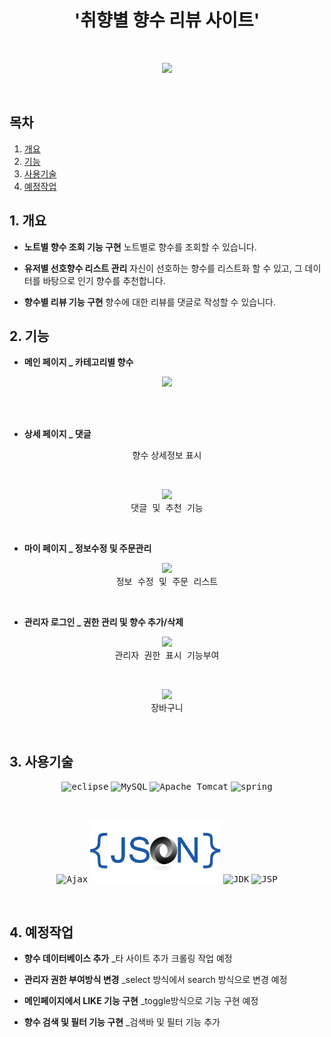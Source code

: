 

<h1 align="center" >
  '취향별 향수 리뷰 사이트'
</h1><br>

<p align="center">
<img src='http://drive.google.com/uc?export=view&id=1qnh4uN3SU4sV4ja_2IxS0pqF-ylEIh_A' /><br>
</p><br>

## 목차
1. <a href="#1">개요</a><br>
2. <a href="#2">기능</a><br>
3. <a href="#3">사용기술</a><br>
4. <a href="#4">예정작업</a><br>


## <h2 id="1">1. 개요</h2>

- **노트별 향수 조회 기능 구현** 노트별로 향수를 조회할 수 있습니다.

- **유저별 선호향수 리스트 관리** 자신이 선호하는 향수를 리스트화 할 수 있고, 그 데이터를 바탕으로 인기 향수를 추천합니다.

- **향수별 리뷰 기능 구현** 향수에 대한 리뷰를 댓글로 작성할 수 있습니다.
  
## <h2 id="2">2. 기능</h2>

- **메인 페이지 _ 카테고리별 향수** <br>
<p align="center">
<kbd align="center"><img src='http://drive.google.com/uc?export=view&id=1-03ksgS31l9hPdAi-JjUGSHJsbX72LUt' /><br></img><br>
 
</kbd></p><br>

- **상세 페이지 _ 댓글** <br>
<p align="center">
향수 상세정보 표시
</kbd></p><br>
<p align="center">
<kbd align="center"><img src="http://drive.google.com/uc?export=view&id=1-ASr-b8Sob-potw4hTD4RnthxurR39zl"></img><br>
댓글 및 추천 기능 
</kbd>
</p><br>

- **마이 페이지 _ 정보수정 및 주문관리** <br>
<p align="center">
<kbd align="center"><img src='http://drive.google.com/uc?export=view&id=1-Fggj7EEaos6fImB8DrtpK_kDIc0xFrq' /><br>
정보 수정 및 주문 리스트 
</kbd></p><br>

- **관리자 로그인 _ 권한 관리 및 향수 추가/삭제** <br>
<p align="center">
<kbd align="center"><img src='http://drive.google.com/uc?export=view&id=1-LXAmybhoCLL7pjU-uXQB_MrNXz6PZMf' /><br>
관리자 권한 표시 기능부여
</kbd></p><br>
<p align="center">
<kbd align="center"><img src="http://drive.google.com/uc?export=view&id=1-O_nkSsgYHk2safUcerR7emybbsK1Lt9" width="800px"></img><br>
장바구니
</kbd></p><br>

### <h2 id="3">3. 사용기술</h2>
<p align="center">
<kbd><img src="http://drive.google.com/uc?export=view&id=1-Sd1MN9umMTCPXOVRGvbwLdtl5NRPyof" height="100px" title="이클립스" alt="eclipse"></img></kbd>
<kbd><img src="http://drive.google.com/uc?export=view&id=1-WQSnCH1ffjOW357eXrBRE46Y_ieDq_n" height="100px" title="MySQL" alt="MySQL"></img></kbd>
<kbd><img src="https://user-images.githubusercontent.com/39155839/96410394-cd266b80-1221-11eb-8cc1-355ce5642ce6.png" height="100px" title="아파치 톰켓" alt="Apache Tomcat"></img></kbd>
<kbd><img src="https://github.com/powerhorang2/FindYourPerfume_Doc/blob/main/%ED%94%84%EB%A1%9C%EA%B7%B8%EB%9E%A8%20%EA%B8%B0%EC%88%A0%20%EC%82%AC%EC%A7%84/spring.png?raw=true" height="100px" title="spring" alt="spring"></img></kbd></p><br>
<p align="center">
<kbd><img src="https://github.com/powerhorang2/FindYourPerfume_Doc/blob/main/%ED%94%84%EB%A1%9C%EA%B7%B8%EB%9E%A8%20%EA%B8%B0%EC%88%A0%20%EC%82%AC%EC%A7%84/ajax.png?raw=true" height="100px" title="Ajax" alt="Ajax"></img></kbd>
<kbd><img src="https://github.com/powerhorang2/FindYourPerfume_Doc/blob/main/%ED%94%84%EB%A1%9C%EA%B7%B8%EB%9E%A8%20%EA%B8%B0%EC%88%A0%20%EC%82%AC%EC%A7%84/json.png?raw=true" height="100px" title="JSON" alt="Jackson & JSON"></img></kbd>
<kbd><img src="https://user-images.githubusercontent.com/39155839/96410198-7ae54a80-1221-11eb-91e7-b36fe8943a11.jpg" height="100px" title="JDK" alt="JDK"></img></kbd>
<kbd><img src="https://user-images.githubusercontent.com/39155839/96420264-4036de80-1230-11eb-9555-3309ea641db7.png" height="100px" title="JSP" alt="JSP"></img></kbd></p><br>

### <h2 id="4">4. 예정작업</h2>

- **향수 데이터베이스 추가** _타 사이트 추가 크롤링 작업 예정

- **관리자 권한 부여방식 변경** _select 방식에서 search 방식으로 변경 예정

- **메인페이지에서 LIKE 기능 구현** _toggle방식으로 기능 구현 예정

- **향수 검색 및 필터 기능 구현** _검색바 및 필터 기능 추가

<br>



</div>
